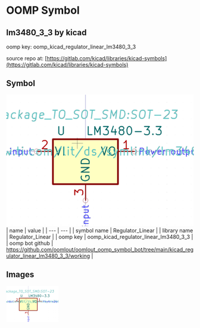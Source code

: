 # OOMP Symbol  
## lm3480_3_3  by kicad  
  
oomp key: oomp_kicad_regulator_linear_lm3480_3_3  
  
source repo at: [https://gitlab.com/kicad/libraries/kicad-symbols](https://gitlab.com/kicad/libraries/kicad-symbols)  
## Symbol  
  
[![working.png](working_600.png)](working.png)  
| name | value | 
| --- | --- | 
| symbol name | Regulator_Linear | 
| library name | Regulator_Linear | 
| oomp key | oomp_kicad_regulator_linear_lm3480_3_3 | 
| oomp bot github | https://github.com/oomlout/oomlout_oomp_symbol_bot/tree/main/kicad_regulator_linear_lm3480_3_3/working | 
## Images  
  
[![working.png](working_140.png)](working.png)  
